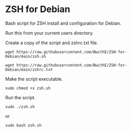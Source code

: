 # ZSH for Debian
Bash script for ZSH install and configuration for Debian.

Run this from your current users directory.

Create a copy of the script and zshrc.txt file.

```wget https://raw.githubusercontent.com/BwithE/ZSH-for-Debian/main/zsh.sh```

```wget https://raw.githubusercontent.com/BwithE/ZSH-for-Debian/main/zshrc.txt```

Make the script executable.

```sudo chmod +x zsh.sh```

Run the script.

```sudo ./zsh.sh```

or 

```sudo bash zsh.sh```
